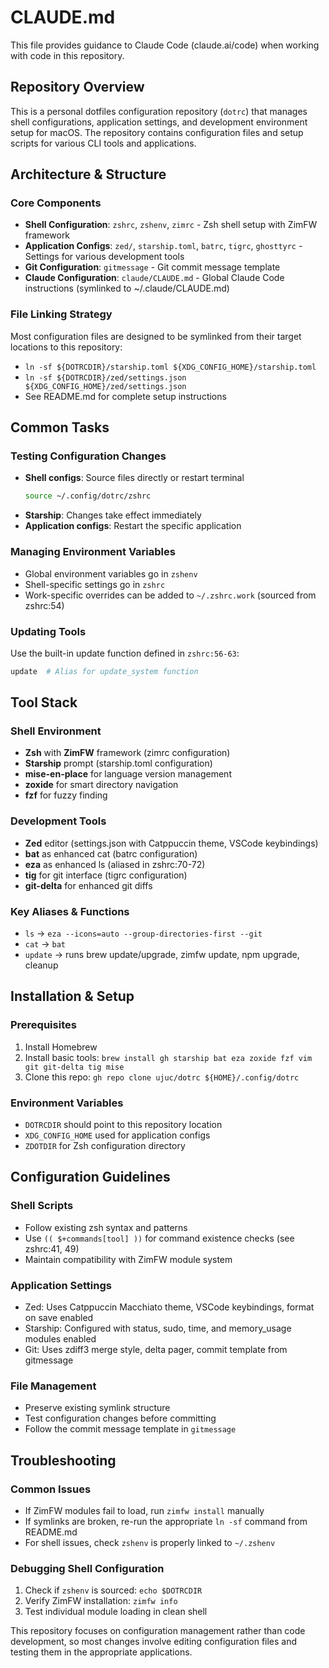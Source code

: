 # CLAUDE.md

This file provides guidance to Claude Code (claude.ai/code) when working with code in this repository.

## Repository Overview

This is a personal dotfiles configuration repository (`dotrc`) that manages shell configurations, application settings, and development environment setup for macOS. The repository contains configuration files and setup scripts for various CLI tools and applications.

## Architecture & Structure

### Core Components

- **Shell Configuration**: `zshrc`, `zshenv`, `zimrc` - Zsh shell setup with ZimFW framework
- **Application Configs**: `zed/`, `starship.toml`, `batrc`, `tigrc`, `ghosttyrc` - Settings for various development tools
- **Git Configuration**: `gitmessage` - Git commit message template
- **Claude Configuration**: `claude/CLAUDE.md` - Global Claude Code instructions (symlinked to ~/.claude/CLAUDE.md)

### File Linking Strategy

Most configuration files are designed to be symlinked from their target locations to this repository:
- `ln -sf ${DOTRCDIR}/starship.toml ${XDG_CONFIG_HOME}/starship.toml`
- `ln -sf ${DOTRCDIR}/zed/settings.json ${XDG_CONFIG_HOME}/zed/settings.json`
- See README.md for complete setup instructions

## Common Tasks

### Testing Configuration Changes
- **Shell configs**: Source files directly or restart terminal
  ```bash
  source ~/.config/dotrc/zshrc
  ```
- **Starship**: Changes take effect immediately
- **Application configs**: Restart the specific application

### Managing Environment Variables
- Global environment variables go in `zshenv`
- Shell-specific settings go in `zshrc`
- Work-specific overrides can be added to `~/.zshrc.work` (sourced from zshrc:54)

### Updating Tools
Use the built-in update function defined in `zshrc:56-63`:
```bash
update  # Alias for update_system function
```

## Tool Stack

### Shell Environment
- **Zsh** with **ZimFW** framework (zimrc configuration)
- **Starship** prompt (starship.toml configuration)
- **mise-en-place** for language version management
- **zoxide** for smart directory navigation
- **fzf** for fuzzy finding

### Development Tools
- **Zed** editor (settings.json with Catppuccin theme, VSCode keybindings)
- **bat** as enhanced cat (batrc configuration)
- **eza** as enhanced ls (aliased in zshrc:70-72)
- **tig** for git interface (tigrc configuration)
- **git-delta** for enhanced git diffs

### Key Aliases & Functions
- `ls` → `eza --icons=auto --group-directories-first --git`
- `cat` → `bat`
- `update` → runs brew update/upgrade, zimfw update, npm upgrade, cleanup

## Installation & Setup

### Prerequisites
1. Install Homebrew
2. Install basic tools: `brew install gh starship bat eza zoxide fzf vim git git-delta tig mise`
3. Clone this repo: `gh repo clone ujuc/dotrc ${HOME}/.config/dotrc`

### Environment Variables
- `DOTRCDIR` should point to this repository location
- `XDG_CONFIG_HOME` used for application configs
- `ZDOTDIR` for Zsh configuration directory

## Configuration Guidelines

### Shell Scripts
- Follow existing zsh syntax and patterns
- Use `(( $+commands[tool] ))` for command existence checks (see zshrc:41, 49)
- Maintain compatibility with ZimFW module system

### Application Settings
- Zed: Uses Catppuccin Macchiato theme, VSCode keybindings, format on save enabled
- Starship: Configured with status, sudo, time, and memory_usage modules enabled
- Git: Uses zdiff3 merge style, delta pager, commit template from gitmessage

### File Management
- Preserve existing symlink structure
- Test configuration changes before committing
- Follow the commit message template in `gitmessage`

## Troubleshooting

### Common Issues
- If ZimFW modules fail to load, run `zimfw install` manually
- If symlinks are broken, re-run the appropriate `ln -sf` command from README.md
- For shell issues, check `zshenv` is properly linked to `~/.zshenv`

### Debugging Shell Configuration
1. Check if `zshenv` is sourced: `echo $DOTRCDIR`
2. Verify ZimFW installation: `zimfw info`
3. Test individual module loading in clean shell

This repository focuses on configuration management rather than code development, so most changes involve editing configuration files and testing them in the appropriate applications.
